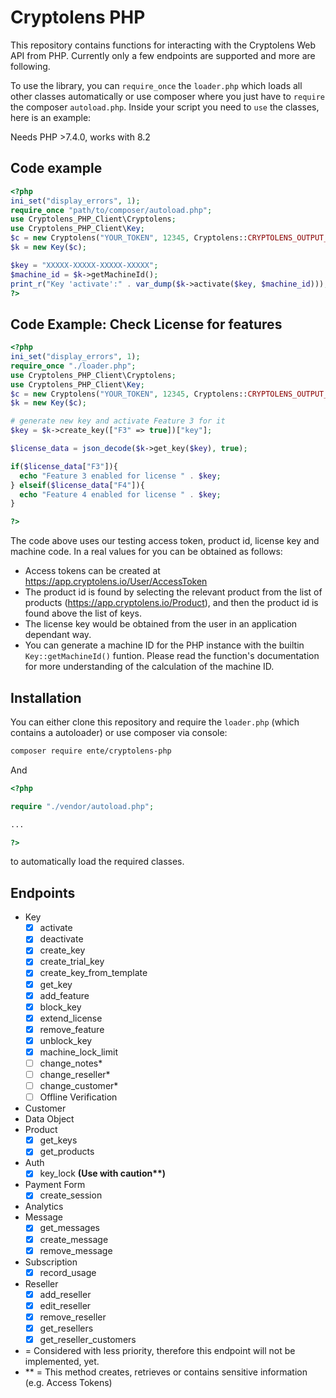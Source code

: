 # Cryptolens PHP

This repository contains functions for interacting with the Cryptolens
Web API from PHP. Currently only a few endpoints are supported and more are following.

To use the library, you can `require_once` the `loader.php` which loads all other classes automatically or use composer where you just have to `require` the composer `autoload.php`.
Inside your script you need to `use` the classes, here is an example:

Needs PHP >7.4.0, works with 8.2

## Code example

```php
<?php
ini_set("display_errors", 1);
require_once "path/to/composer/autoload.php";
use Cryptolens_PHP_Client\Cryptolens;
use Cryptolens_PHP_Client\Key;
$c = new Cryptolens("YOUR_TOKEN", 12345, Cryptolens::CRYPTOLENS_OUTPUT_JSON);
$k = new Key($c);

$key = "XXXXX-XXXXX-XXXXX-XXXXX";
$machine_id = $k->getMachineId();
print_r("Key 'activate':" . var_dump($k->activate($key, $machine_id)));
?>
```

## Code Example: Check License for features

```php
<?php
ini_set("display_errors", 1);
require_once "./loader.php";
use Cryptolens_PHP_Client\Cryptolens;
use Cryptolens_PHP_Client\Key;
$c = new Cryptolens("YOUR_TOKEN", 12345, Cryptolens::CRYPTOLENS_OUTPUT_JSON);
$k = new Key($c);

# generate new key and activate Feature 3 for it
$key = $k->create_key(["F3" => true])["key"];

$license_data = json_decode($k->get_key($key), true);

if($license_data["F3"]){
  echo "Feature 3 enabled for license " . $key; 
} elseif($license_data["F4"]){
  echo "Feature 4 enabled for license " . $key;
}

?>
```

The code above uses our testing access token, product id, license key and machine code.
In a real values for you can be obtained as follows:

* Access tokens can be created at <https://app.cryptolens.io/User/AccessToken>
* The product id is found by selecting the relevant product from the list of products
   (<https://app.cryptolens.io/Product>), and then the product id is found above the list
   of keys.
* The license key would be obtained from the user in an application dependant way.
* You can generate a machine ID for the PHP instance with the builtin `Key::getMachineId()` funtion. Please read the function's documentation for more understanding of the calculation of the machine ID.

## Installation

You can either clone this repository and require the `loader.php` (which contains a autoloader) or use composer via console:

```bash
composer require ente/cryptolens-php

```

And

```php
<?php

require "./vendor/autoload.php";

...

?>
```

to automatically load the required classes.


## Endpoints

* Key
  * [x] activate
  * [x] deactivate
  * [x] create_key
  * [x] create_trial_key
  * [x] create_key_from_template
  * [x] get_key
  * [x] add_feature
  * [x] block_key
  * [x] extend_license
  * [x] remove_feature
  * [x] unblock_key
  * [x] machine_lock_limit
  * [ ] change_notes\*
  * [ ] change_reseller\*
  * [ ] change_customer\*
  * [ ] Offline Verification
* Customer
* Data Object
* Product
  * [x] get_keys
  * [x] get_products
* Auth
  * [x] key_lock **(Use with caution\*\*)**  
* Payment Form
  * [x] create_session
* Analytics
* Message
  * [x] get_messages
  * [x] create_message
  * [x] remove_message
* Subscription
  * [x] record_usage
* Reseller
  * [x] add_reseller
  * [x] edit_reseller
  * [x] remove_reseller
  * [x] get_resellers
  * [x] get_reseller_customers

* = Considered with less priority, therefore this endpoint will not be implemented, yet.
* ** = This method creates, retrieves or contains sensitive information (e.g. Access Tokens)
